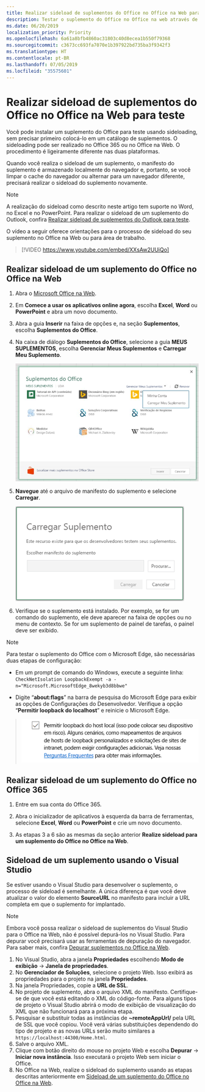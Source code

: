 ```yaml
---
title: Realizar sideload de suplementos do Office no Office na Web para teste
description: Testar o suplemento do Office no Office na web através de sideloading
ms.date: 06/20/2019
localization_priority: Priority
ms.openlocfilehash: 6a61a8bfb4860ac31803c40d8ecea1b550f79368
ms.sourcegitcommit: c3673cc693fa7070e1b397922bd735ba3f9342f3
ms.translationtype: HT
ms.contentlocale: pt-BR
ms.lasthandoff: 07/05/2019
ms.locfileid: "35575601"
---
```

# <a name="sideload-office-add-ins-in-office-on-the-web-for-testing"></a>Realizar sideload de suplementos do Office no Office na Web para teste

Você pode instalar um suplemento do Office para teste usando sideloading, sem precisar primeiro colocá-lo em um catálogo de suplementos. O sideloading pode ser realizado no Office 365 ou no Office na Web. O procedimento é ligeiramente diferente nas duas plataformas. 

Quando você realiza o sideload de um suplemento, o manifesto do suplemento é armazenado localmente do navegador e, portanto, se você limpar o cache do navegador ou alternar para um navegador diferente, precisará realizar o sideload do suplemento novamente.


> [!NOTE]
> A realização do sideload como descrito neste artigo tem suporte no Word, no Excel e no PowerPoint. Para realizar o sideload de um suplemento do Outlook, confira [Realizar sideload de suplementos do Outlook para teste](/outlook/add-ins/sideload-outlook-add-ins-for-testing).

O vídeo a seguir oferece orientações para o processo de sideload do seu suplemento no Office na Web ou para área de trabalho.


> [!VIDEO https://www.youtube.com/embed/XXsAw2UUiQo]

## <a name="sideload-an-office-add-in-in-office-on-the-web"></a>Realizar sideload de um suplemento do Office no Office na Web

1. Abra o [Microsoft Office na Web](https://office.live.com/).
    
2. Em **Comece a usar os aplicativos online agora**, escolha **Excel**, **Word** ou **PowerPoint** e abra um novo documento.
    
3. Abra a guia **Inserir** na faixa de opções e, na seção **Suplementos**, escolha **Suplementos do Office**.
    
4. Na caixa de diálogo **Suplementos do Office**, selecione a guia **MEUS SUPLEMENTOS**, escolha **Gerenciar Meus Suplementos** e **Carregar Meu Suplemento**.
    
    ![A caixa de diálogo Suplementos do Office com um menu suspenso "Gerenciar meus suplementos" no canto superior direito e abaixo o menu suspenso com a opção "Carregar meu suplemento"](../images/office-add-ins-my-account.png)

5.  **Navegue** até o arquivo de manifesto do suplemento e selecione **Carregar**.
    
    ![A caixa de diálogo Carregar suplemento com botões para pesquisar, carregar e cancelar.](../images/upload-add-in.png)

6. Verifique se o suplemento está instalado. Por exemplo, se for um comando do suplemento, ele deve aparecer na faixa de opções ou no menu de contexto. Se for um suplemento de painel de tarefas, o painel deve ser exibido.

> [!NOTE]
>Para testar o suplemento do Office com o Microsoft Edge, são necessárias duas etapas de configuração: 
>
> - Em um prompt de comando do Windows, execute a seguinte linha: `CheckNetIsolation LoopbackExempt -a -n="Microsoft.MicrosoftEdge_8wekyb3d8bbwe"`
>
> - Digite “**about:flags**” na barra de pesquisa do Microsoft Edge para exibir as opções de Configurações do Desenvolvedor.  Verifique a opção “**Permitir loopback do localhost**” e reinicie o Microsoft Edge.

>    ![A opção “Permitir loopback do localhost” do Microsoft Edge com a caixa marcada.](../images/allow-localhost-loopback.png)


## <a name="sideload-an-office-add-in-in-office-365"></a>Realizar sideload de um suplemento do Office no Office 365

1. Entre em sua conta do Office 365.
    
2. Abra o inicializador de aplicativos à esquerda da barra de ferramentas, selecione  **Excel**, **Word** ou **PowerPoint** e crie um novo documento.
    
3. As etapas 3 a 6 são as mesmas da seção anterior **Realize sideload para um suplemento do Office no Office na Web**. 


## <a name="sideload-an-add-in-when-using-visual-studio"></a>Sideload de um suplemento usando o Visual Studio

Se estiver usando o Visual Studio para desenvolver o suplemento, o processo de sideload é semelhante. A única diferença é que você deve atualizar o valor do elemento **SourceURL** no manifesto para incluir a URL completa em que o suplemento for implantado.

> [!NOTE]
> Embora você possa realizar o sideload de suplementos do Visual Studio para o Office na Web, não é possível depurá-los no Visual Studio. Para depurar você precisará usar as ferramentas de depuração do navegador. Para saber mais, confira [Depurar suplementos no Office na Web](debug-add-ins-in-office-online.md).

1. No Visual Studio, abra a janela **Propriedades** escolhendo **Modo de exibição** -> **Janela de propriedades**.
2. No **Gerenciador de Soluções**, selecione o projeto Web. Isso exibirá as propriedades para o projeto na janela **Propriedades**.
3. Na janela Propriedades, copie a **URL de SSL**.
4. No projeto de suplemento, abra o arquivo XML do manifesto. Certifique-se de que você está editando o XML do código-fonte. Para alguns tipos de projeto o Visual Studio abrirá o modo de exibição de visualização do XML que não funcionará para a próxima etapa.
5. Pesquisar e substituir todas as instâncias de **~remoteAppUrl/** pela URL de SSL que você copiou. Você verá várias substituições dependendo do tipo de projeto e as novas URLs serão muito similares a `https://localhost:44300/Home.html`.
6. Salve o arquivo XML.
7. Clique com botão direito do mouse no projeto Web e escolha **Depurar** -> **Iniciar nova instância**. Isso executará o projeto Web sem iniciar o Office.
8. No Office na Web, realize o sideload do suplemento usando as etapas descritas anteriormente em [Sideload de um suplemento do Office no Office na Web](#sideload-an-office-add-in-in-office-on-the-web).
